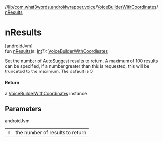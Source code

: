 //[lib](../../../index.md)/[com.what3words.androidwrapper.voice](../index.md)/[VoiceBuilderWithCoordinates](index.md)/[nResults](n-results.md)

# nResults

[androidJvm]\
fun [nResults](n-results.md)(n: [Int](https://kotlinlang.org/api/latest/jvm/stdlib/kotlin/-int/index.html)?): [VoiceBuilderWithCoordinates](index.md)

Set the number of AutoSuggest results to return. A maximum of 100 results can be specified, if a number greater than this is requested, this will be truncated to the maximum. The default is 3

#### Return

a [VoiceBuilderWithCoordinates](index.md) instance

## Parameters

androidJvm

| | |
|---|---|
| n | the number of results to return |
